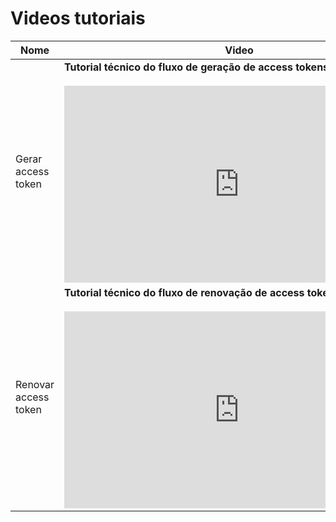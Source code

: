 # Videos tutoriais

|Nome|Video| 
|---|---|
|Gerar access token | **Tutorial técnico do fluxo de geração de access tokens.** </br> <br/> <iframe width="560" height="315" src="https://www.youtube.com/embed/WWcGuv74vbs" title="YouTube video player" frameborder="0" allow="accelerometer; autoplay; clipboard-write; encrypted-media; gyroscope; picture-in-picture" allowfullscreen></iframe> |
|Renovar access token | **Tutorial técnico do fluxo de renovação de access tokens.** </br> <br/> <iframe width="560" height="315" src="https://www.youtube.com/embed/9hrYgiSV90c" title="YouTube video player" frameborder="0" allow="accelerometer; autoplay; clipboard-write; encrypted-media; gyroscope; picture-in-picture" allowfullscreen></iframe>|